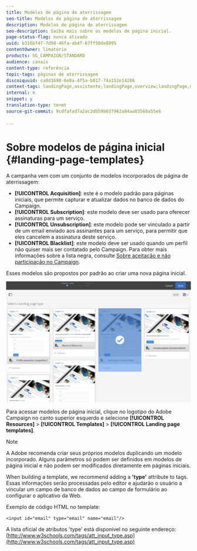 ```yaml
---
title: Modelos de página de aterrissagem
seo-title: Modelos de página de aterrissagem
description: Modelos de página de aterrissagem
seo-description: Saiba mais sobre os modelos de página inicial.
page-status-flag: nunca ativado
uuid: b316bf47-7d98-46fa-ab4f-67ff50de8095
contentOwner: limatório
products: SG_CAMPAIGN/STANDARD
audience: canais
content-type: referência
topic-tags: páginas de aterrissagem
discoiquuid: ca8d1698-6e8a-4f5a-b017-74a152e14286
context-tags: landingPage,assistente;landingPage,overview;landingPage,main
internal: n
snippet: y
translation-type: tm+mt
source-git-commit: 9cdfafad7a2ac2db59b037962a84aa03568a55e6

---
```



# Sobre modelos de página inicial {#landing-page-templates}

A campanha vem com um conjunto de modelos incorporados de página de aterrissagem:

* **[!UICONTROL Acquisition]**: este é o modelo padrão para páginas iniciais, que permite capturar e atualizar dados no banco de dados do Campaign.
* **[!UICONTROL Subscription]**: este modelo deve ser usado para oferecer assinaturas para um serviço.
* **[!UICONTROL Unsubscription]**: este modelo pode ser vinculado a partir de um email enviado aos assinantes para um serviço, para permitir que eles cancelem a assinatura deste serviço.
* **[!UICONTROL Blacklist]**: este modelo deve ser usado quando um perfil não quiser mais ser contatado pelo Campaign. Para obter mais informações sobre a lista negra, consulte [Sobre aceitação e não participação no Campaign](../../audiences/using/about-opt-in-and-opt-out-in-campaign.md).

Esses modelos são propostos por padrão ao criar uma nova página inicial.

![](assets/lp_creation_1.png)

Para acessar modelos de página inicial, clique no logotipo do Adobe Campaign no canto superior esquerdo e selecione **[!UICONTROL Resources]** &gt; **[!UICONTROL Templates]** &gt; **[!UICONTROL Landing page templates]**.

>[!NOTE]
>
>A Adobe recomenda criar seus próprios modelos duplicando um modelo incorporado. Alguns parâmetros só podem ser definidos em modelos de página inicial e não podem ser modificados diretamente em páginas iniciais.

When building a template, we recommend adding a **'type'** attribute to tags. Essas informações serão processadas pelo editor e ajudarão o usuário a vincular um campo de banco de dados ao campo de formulário ao configurar o aplicativo da Web.

Exemplo de código HTML no template:

```
<input id="email" type="email" name="email"/>
```

A lista oficial de atributos 'type' está disponível no seguinte endereço: [http://www.w3schools.com/tags/att_input_type.asp](http://www.w3schools.com/tags/att_input_type.asp)